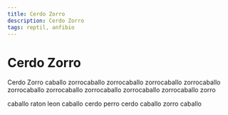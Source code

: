 ```yaml
---
title: Cerdo Zorro
description: Cerdo Zorro
tags: reptil, anfibio
---
```


# Cerdo Zorro

Cerdo Zorro caballo zorrocaballo zorrocaballo zorrocaballo zorrocaballo zorrocaballo zorrocaballo zorrocaballo zorrocaballo zorrocaballo zorro

caballo raton leon caballo cerdo perro cerdo caballo zorro caballo